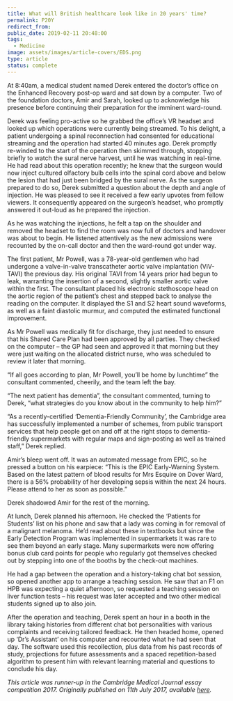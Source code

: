 ```yaml
---
title: What will British healthcare look like in 20 years' time?
permalink: P20Y
redirect_from:
public_date: 2019-02-11 20:48:00
tags:
  - Medicine
image: assets/images/article-covers/EDS.png
type: article
status: complete
---
```

At 8:40am, a medical student named Derek entered the doctor’s office on the Enhanced Recovery post-op ward and sat down by a computer. Two of the foundation doctors, Amir and Sarah, looked up to acknowledge his presence before continuing their preparation for the imminent ward-round.

Derek was feeling pro-active so he grabbed the office’s VR headset and looked up which operations were currently being streamed. To his delight, a patient undergoing a spinal reconnection had consented for educational streaming and the operation had started 40 minutes ago. Derek promptly re-winded to the start of the operation then skimmed through, stopping briefly to watch the sural nerve harvest, until he was watching in real-time. He had read about this operation recently; he knew that the surgeon would now inject cultured olfactory bulb cells into the spinal cord above and below the lesion that had just been bridged by the sural nerve. As the surgeon prepared to do so, Derek submitted a question about the depth and angle of injection. He was pleased to see it received a few early upvotes from fellow viewers. It consequently appeared on the surgeon’s headset, who promptly answered it out-loud as he prepared the injection.

As he was watching the injections, he felt a tap on the shoulder and removed the headset to find the room was now full of doctors and handover was about to begin. He listened attentively as the new admissions were recounted by the on-call doctor and then the ward-round got under way.

The first patient, Mr Powell, was a 78-year-old gentlemen who had undergone a valve-in-valve transcatheter aortic valve implantation (ViV-TAVI) the previous day. His original TAVI from 14 years prior had begun to leak, warranting the insertion of a second, slightly smaller aortic valve within the first. The consultant placed his electronic stethoscope head on the aortic region of the patient’s chest and stepped back to analyse the reading on the computer. It displayed the S1 and S2 heart sound waveforms, as well as a faint diastolic murmur, and computed the estimated functional improvement.

As Mr Powell was medically fit for discharge, they just needed to ensure that his Shared Care Plan had been approved by all parties. They checked on the computer – the GP had seen and approved it that morning but they were just waiting on the allocated district nurse, who was scheduled to review it later that morning.

“If all goes according to plan, Mr Powell, you’ll be home by lunchtime” the consultant commented, cheerily, and the team left the bay.

“The next patient has dementia”, the consultant commented, turning to Derek, “what strategies do you know about in the community to help him?”

“As a recently-certified ‘Dementia-Friendly Community’, the Cambridge area has successfully implemented a number of schemes, from public transport services that help people get on and off at the right stops to dementia-friendly supermarkets with regular maps and sign-posting as well as trained staff,” Derek replied.

Amir’s bleep went off. It was an automated message from EPIC, so he pressed a button on his earpiece: “This is the EPIC Early-Warning System. Based on the latest pattern of blood results for Mrs Esquire on Dover Ward, there is a 56% probability of her developing sepsis within the next 24 hours. Please attend to her as soon as possible.”

Derek shadowed Amir for the rest of the morning.

At lunch, Derek planned his afternoon. He checked the ‘Patients for Students’ list on his phone and saw that a lady was coming in for removal of a malignant melanoma. He’d read about these in textbooks but since the Early Detection Program was implemented in supermarkets it was rare to see them beyond an early stage. Many supermarkets were now offering bonus club card points for people who regularly got themselves checked out by stepping into one of the booths by the check-out machines.

He had a gap between the operation and a history-taking chat bot session, so opened another app to arrange a teaching session. He saw that an F1 on HPB was expecting a quiet afternoon, so requested a teaching session on liver function tests – his request was later accepted and two other medical students signed up to also join.

After the operation and teaching, Derek spent an hour in a booth in the library taking histories from different chat bot personalities with various complaints and receiving tailored feedback. He then headed home, opened up ‘Dr’s Assistant’ on his computer and recounted what he had seen that day. The software used this recollection, plus data from his past records of study, projections for future assessments and a spaced repetition-based algorithm to present him with relevant learning material and questions to conclude his day.

_This article was runner-up in the Cambridge Medical Journal essay competition 2017. Originally published on 11th July 2017, available [here](http://cambridgemedicine.org/cmj.2017.07.002/)._